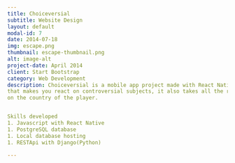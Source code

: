 ```yaml
---
title: Choiceversial
subtitle: Website Design
layout: default
modal-id: 7
date: 2014-07-18
img: escape.png
thumbnail: escape-thumbnail.png
alt: image-alt
project-date: April 2014
client: Start Bootstrap
category: Web Development
description: Choiceversial is a mobile app project made with React Native for cross-platform publishing. It's an application
that makes you react on controversial subjects, it also takes all the results in a database through a web api to make clear statistics based
on the country of the player.


Skills developed
1. Javascript with React Native
1. PostgreSQL database
1. Local database hosting
1. RESTApi with Django(Python)

---
```

